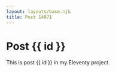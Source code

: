 ```yaml
---
layout: layouts/base.njk
title: Post 14971
---
```


# Post {{ id }}

This is post {{ id }} in my Eleventy project.
